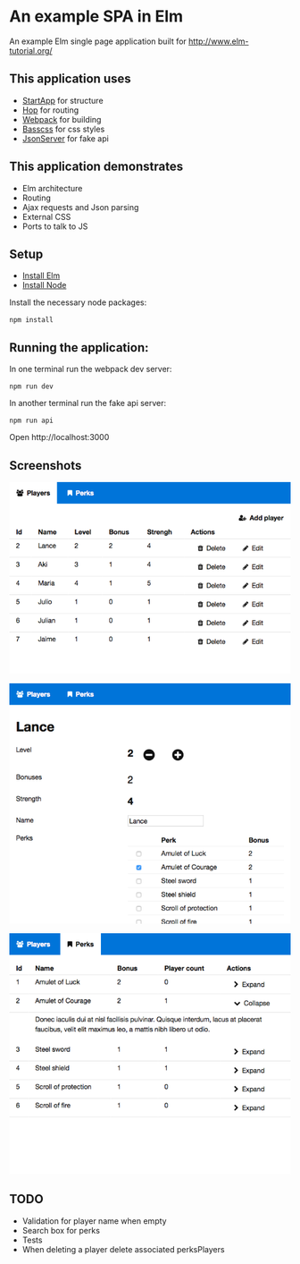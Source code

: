 # An example SPA in Elm

An example Elm single page application built for http://www.elm-tutorial.org/

## This application uses

- [StartApp](https://github.com/evancz/start-app) for structure
- [Hop](https://github.com/sporto/hop) for routing
- [Webpack](https://webpack.github.io/) for building
- [Basscss](http://www.basscss.com/) for css styles
- [JsonServer](https://github.com/typicode/json-server) for fake api

## This application demonstrates

- Elm architecture
- Routing
- Ajax requests and Json parsing
- External CSS
- Ports to talk to JS

## Setup

- [Install Elm](http://elm-lang.org/install)
- [Install Node](https://nodejs.org/en/download/)

Install the necessary node packages:

```
npm install
```

## Running the application:

In one terminal run the webpack dev server:

```
npm run dev
```

In another terminal run the fake api server:

```
npm run api
```

Open http://localhost:3000

## Screenshots

![Players](./assets/screens/players.png "Players")

![Edit Player](./assets/screens/edit.png "Edit Player")

![Perks](./assets/screens/perks.png "Perks")


## TODO

- Validation for player name when empty
- Search box for perks
- Tests
- When deleting a player delete associated perksPlayers




